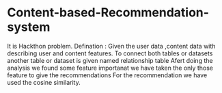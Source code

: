 # Content-based-Recommendation-system
It is Hackthon problem.
Defination : 
Given the user data ,content data with describing user and content features.
To connect both tables or datasets another table or dataset is given named relationship table 
Afert doing the analysis we found some feature importanat we have taken the only those feature to give the recommendations
For the recommendation we have used the cosine similarity.
